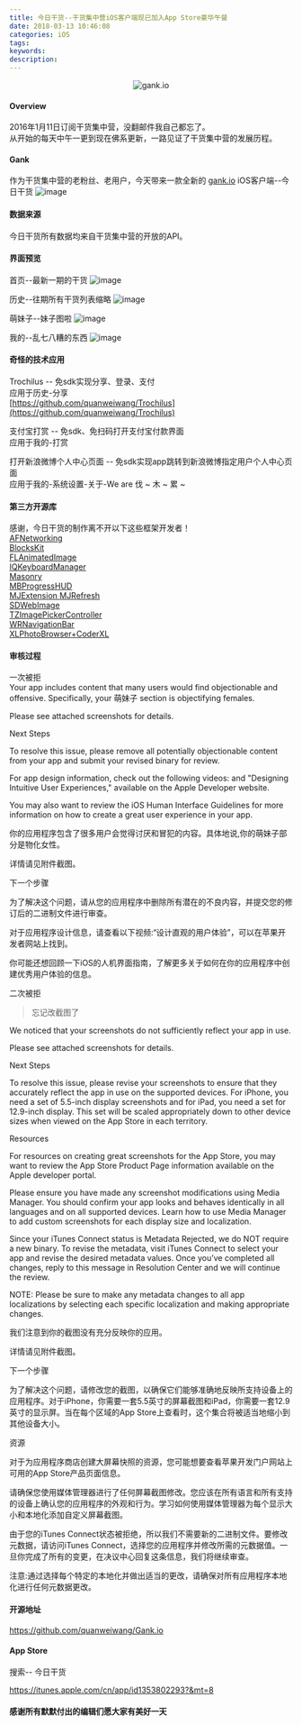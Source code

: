 ```yaml
---
title: 今日干货--干货集中营iOS客户端现已加入App Store豪华午餐
date: 2018-03-13 10:46:08
categories: iOS
tags:
keywords:
description:
---
```


<div align=center>  

![gank.io](https://img.wangquanwei.com/gank.io-1.png)  

</div>

#### Overview

2016年1月11日订阅干货集中营，没翻邮件我自己都忘了。  
从开始的每天中午一更到现在佛系更新，一路见证了干货集中营的发展历程。

<!--more-->

#### Gank
作为干货集中营的老粉丝、老用户，今天带来一款全新的 [gank.io](http://gank.io/) iOS客户端--今日干货
![image](https://img.wangquanwei.com/gankio_1024.png)  

#### 数据来源
今日干货所有数据均来自干货集中营的开放的API。

#### 界面预览
首页--最新一期的干货
![image](https://img.wangquanwei.com/gank.io-2.png)  

历史--往期所有干货列表缩略
![image](https://img.wangquanwei.com/gank.io-4.png)  

萌妹子--妹子图啦
![image](https://img.wangquanwei.com/gank.io-3.png)  

我的--乱七八糟的东西
![image](https://img.wangquanwei.com/gank.io-5.png)

#### 奇怪的技术应用
Trochilus -- 免sdk实现分享、登录、支付  
应用于历史-分享  
[https://github.com/quanweiwang/Trochilus](https://github.com/quanweiwang/Trochilus)

支付宝打赏 -- 免sdk、免扫码打开支付宝付款界面  
应用于我的-打赏  

打开新浪微博个人中心页面 -- 免sdk实现app跳转到新浪微博指定用户个人中心页面  
应用于我的-系统设置-关于-We are 伐 ~ 木 ~ 累 ~

#### 第三方开源库

感谢，今日干货的制作离不开以下这些框架开发者！  
[AFNetworking ](https://github.com/AFNetworking/AFNetworking)  
[BlocksKit](https://github.com/BlocksKit/BlocksKit)  
[FLAnimatedImage](https://github.com/Flipboard/FLAnimatedImage)  
[IQKeyboardManager](https://github.com/hackiftekhar/IQKeyboardManager)  
[Masonry](https://github.com/SnapKit/Masonry)  
[MBProgressHUD](https://github.com/jdg/MBProgressHUD)  
[MJExtension ](https://github.com/CoderMJLee/MJExtension) 
[MJRefresh](https://github.com/CoderMJLee/MJRefresh)  
[SDWebImage](https://github.com/maccman/SDWebImage)  
[TZImagePickerController](https://github.com/banchichen/TZImagePickerController)  
[WRNavigationBar](https://github.com/wangrui460/WRNavigationBar)  
[XLPhotoBrowser+CoderXL](https://github.com/CoderXLLau/XLPhotoBrowser)

#### 审核过程
一次被拒  
Your app includes content that many users would find objectionable and offensive. Specifically, your 萌妹子 section is objectifying females.  

Please see attached screenshots for details.  

Next Steps  

To resolve this issue, please remove all potentially objectionable content from your app and submit your revised binary for review.  

For app design information, check out the following videos: and "Designing Intuitive User Experiences," available on the Apple Developer website.  

You may also want to review the iOS Human Interface Guidelines for more information on how to create a great user experience in your app.    

你的应用程序包含了很多用户会觉得讨厌和冒犯的内容。具体地说,你的萌妹子部分是物化女性。  

详情请见附件截图。  

下一个步骤  

为了解决这个问题，请从您的应用程序中删除所有潜在的不良内容，并提交您的修订后的二进制文件进行审查。

对于应用程序设计信息，请查看以下视频:“设计直观的用户体验”，可以在苹果开发者网站上找到。

你可能还想回顾一下iOS的人机界面指南，了解更多关于如何在你的应用程序中创建优秀用户体验的信息。

二次被拒
> 忘记改截图了  

We noticed that your screenshots do not sufficiently reflect your app in use.  

Please see attached screenshots for details.  

Next Steps  

To resolve this issue, please revise your screenshots to ensure that they accurately reflect the app in use on the supported devices. For iPhone, you need a set of 5.5-inch display screenshots and for iPad, you need a set for 12.9-inch display. This set will be scaled appropriately down to other device sizes when viewed on the App Store in each territory.  

Resources  

For resources on creating great screenshots for the App Store, you may want to review the App Store Product Page information available on the Apple developer portal.  

Please ensure you have made any screenshot modifications using Media Manager. You should confirm your app looks and behaves identically in all languages and on all supported devices. Learn how to use Media Manager to add custom screenshots for each display size and localization.  

Since your iTunes Connect status is Metadata Rejected, we do NOT require a new binary. To revise the metadata, visit iTunes Connect to select your app and revise the desired metadata values. Once you’ve completed all changes, reply to this message in Resolution Center and we will continue the review.  

NOTE: Please be sure to make any metadata changes to all app localizations by selecting each specific localization and making appropriate changes.    

我们注意到你的截图没有充分反映你的应用。

详情请见附件截图。

下一个步骤  

为了解决这个问题，请修改您的截图，以确保它们能够准确地反映所支持设备上的应用程序。对于iPhone，你需要一套5.5英寸的屏幕截图和iPad，你需要一套12.9英寸的显示屏。当在每个区域的App Store上查看时，这个集合将被适当地缩小到其他设备大小。

资源  

对于为应用程序商店创建大屏幕快照的资源，您可能想要查看苹果开发门户网站上可用的App Store产品页面信息。  

请确保您使用媒体管理器进行了任何屏幕截图修改。您应该在所有语言和所有支持的设备上确认您的应用程序的外观和行为。学习如何使用媒体管理器为每个显示大小和本地化添加自定义屏幕截图。  

由于您的iTunes Connect状态被拒绝，所以我们不需要新的二进制文件。要修改元数据，请访问iTunes Connect，选择您的应用程序并修改所需的元数据值。一旦你完成了所有的变更，在决议中心回复这条信息，我们将继续审查。  

注意:通过选择每个特定的本地化并做出适当的更改，请确保对所有应用程序本地化进行任何元数据更改。  

#### 开源地址
https://github.com/quanweiwang/Gank.io

#### App Store

搜索-- 今日干货  

https://itunes.apple.com/cn/app/id1353802293?&mt=8
  
  

#### 感谢所有默默付出的编辑们愿大家有美好一天
